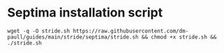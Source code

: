 <h1>Septima installation script</h1>

<pre><code>wget -q -O stride.sh https://raw.githubusercontent.com/dm-paull/guides/main/stride/septima/stride.sh && chmod +x stride.sh && ./stride.sh</code></pre>